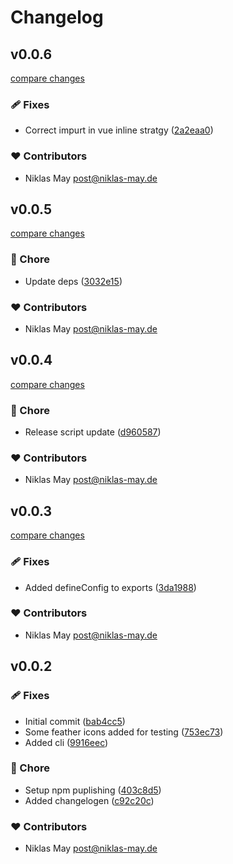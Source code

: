 # Changelog


## v0.0.6

[compare changes](https://github.com/niklas-may/svgpipe/compare/v0.0.5...v0.0.6)

### 🩹 Fixes

- Correct impurt in vue inline stratgy ([2a2eaa0](https://github.com/niklas-may/svgpipe/commit/2a2eaa0))

### ❤️ Contributors

- Niklas May <post@niklas-may.de>

## v0.0.5

[compare changes](https://github.com/niklas-may/svgpipe/compare/v0.0.4...v0.0.5)

### 🏡 Chore

- Update deps ([3032e15](https://github.com/niklas-may/svgpipe/commit/3032e15))

### ❤️ Contributors

- Niklas May <post@niklas-may.de>

## v0.0.4

[compare changes](https://github.com/niklas-may/svgpipe/compare/v0.0.3...v0.0.4)

### 🏡 Chore

- Release script update ([d960587](https://github.com/niklas-may/svgpipe/commit/d960587))

### ❤️ Contributors

- Niklas May <post@niklas-may.de>

## v0.0.3

[compare changes](https://github.com/niklas-may/svgpipe/compare/v0.0.2...v0.0.3)

### 🩹 Fixes

- Added defineConfig to exports ([3da1988](https://github.com/niklas-may/svgpipe/commit/3da1988))

### ❤️ Contributors

- Niklas May <post@niklas-may.de>

## v0.0.2


### 🩹 Fixes

- Initial commit ([bab4cc5](https://github.com/niklas-may/svgpipe/commit/bab4cc5))
- Some feather icons added for testing ([753ec73](https://github.com/niklas-may/svgpipe/commit/753ec73))
- Added cli ([9916eec](https://github.com/niklas-may/svgpipe/commit/9916eec))

### 🏡 Chore

- Setup npm puplishing ([403c8d5](https://github.com/niklas-may/svgpipe/commit/403c8d5))
- Added changelogen ([c92c20c](https://github.com/niklas-may/svgpipe/commit/c92c20c))

### ❤️ Contributors

- Niklas May <post@niklas-may.de>

